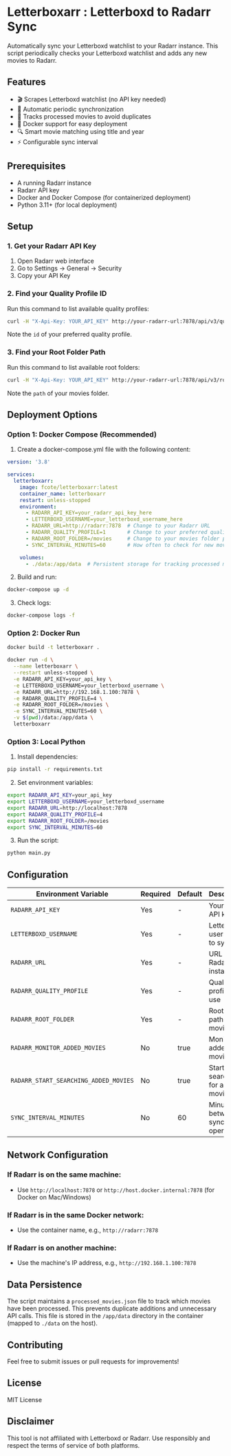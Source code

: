 # Letterboxarr : Letterboxd to Radarr Sync

Automatically sync your Letterboxd watchlist to your Radarr instance. This script periodically checks your Letterboxd watchlist and adds any new movies to Radarr.

## Features

- 🎬 Scrapes Letterboxd watchlist (no API key needed)
- 🔄 Automatic periodic synchronization
- 📝 Tracks processed movies to avoid duplicates
- 🐳 Docker support for easy deployment
- 🔍 Smart movie matching using title and year
- ⚡ Configurable sync interval

## Prerequisites

- A running Radarr instance
- Radarr API key
- Docker and Docker Compose (for containerized deployment)
- Python 3.11+ (for local deployment)

## Setup

### 1. Get your Radarr API Key

1. Open Radarr web interface
2. Go to Settings → General → Security
3. Copy your API Key

### 2. Find your Quality Profile ID

Run this command to list available quality profiles:
```bash
curl -H "X-Api-Key: YOUR_API_KEY" http://your-radarr-url:7878/api/v3/qualityprofile
```

Note the `id` of your preferred quality profile.

### 3. Find your Root Folder Path

Run this command to list available root folders:
```bash
curl -H "X-Api-Key: YOUR_API_KEY" http://your-radarr-url:7878/api/v3/rootfolder
```

Note the `path` of your movies folder.

## Deployment Options

### Option 1: Docker Compose (Recommended)

1. Create a docker-compose.yml file with the following content:

```yaml
version: '3.8'

services:
  letterboxarr:
    image: fcote/letterboxarr:latest
    container_name: letterboxarr
    restart: unless-stopped
    environment:
      - RADARR_API_KEY=your_radarr_api_key_here
      - LETTERBOXD_USERNAME=your_letterboxd_username_here
      - RADARR_URL=http://radarr:7878  # Change to your Radarr URL
      - RADARR_QUALITY_PROFILE=1       # Change to your preferred quality profile ID
      - RADARR_ROOT_FOLDER=/movies     # Change to your movies folder path
      - SYNC_INTERVAL_MINUTES=60       # How often to check for new movies

    volumes:
      - ./data:/app/data  # Persistent storage for tracking processed movies
```

2. Build and run:
```bash
docker-compose up -d
```

3. Check logs:
```bash
docker-compose logs -f
```

### Option 2: Docker Run

```bash
docker build -t letterboxarr .

docker run -d \
  --name letterboxarr \
  --restart unless-stopped \
  -e RADARR_API_KEY=your_api_key \
  -e LETTERBOXD_USERNAME=your_letterboxd_username \
  -e RADARR_URL=http://192.168.1.100:7878 \
  -e RADARR_QUALITY_PROFILE=4 \
  -e RADARR_ROOT_FOLDER=/movies \
  -e SYNC_INTERVAL_MINUTES=60 \
  -v $(pwd)/data:/app/data \
  letterboxarr
```

### Option 3: Local Python

1. Install dependencies:
```bash
pip install -r requirements.txt
```

2. Set environment variables:
```bash
export RADARR_API_KEY=your_api_key
export LETTERBOXD_USERNAME=your_letterboxd_username
export RADARR_URL=http://localhost:7878
export RADARR_QUALITY_PROFILE=4
export RADARR_ROOT_FOLDER=/movies
export SYNC_INTERVAL_MINUTES=60
```

3. Run the script:
```bash
python main.py
```

## Configuration

| Environment Variable                  | Required | Default | Description                      |
|---------------------------------------|----------|---------|----------------------------------|
| `RADARR_API_KEY`                      | Yes      | -       | Your Radarr API key              |
| `LETTERBOXD_USERNAME`                 | Yes      | -       | Letterboxd username to sync      |
| `RADARR_URL`                          | Yes      | -       | URL to your Radarr instance      |
| `RADARR_QUALITY_PROFILE`              | Yes      | -       | Quality profile ID to use        |
| `RADARR_ROOT_FOLDER`                  | Yes      | -       | Root folder path for movies      |
| `RADARR_MONITOR_ADDED_MOVIES`         | No       | true    | Monitor added movies             |
| `RADARR_START_SEARCHING_ADDED_MOVIES` | No       | true    | Start searching for added movies |
| `SYNC_INTERVAL_MINUTES`               | No       | 60      | Minutes between sync operations  |

## Network Configuration

### If Radarr is on the same machine:
- Use `http://localhost:7878` or `http://host.docker.internal:7878` (for Docker on Mac/Windows)

### If Radarr is in the same Docker network:
- Use the container name, e.g., `http://radarr:7878`

### If Radarr is on another machine:
- Use the machine's IP address, e.g., `http://192.168.1.100:7878`

## Data Persistence

The script maintains a `processed_movies.json` file to track which movies have been processed. This prevents duplicate additions and unnecessary API calls. This file is stored in the `/app/data` directory in the container (mapped to `./data` on the host).

## Contributing

Feel free to submit issues or pull requests for improvements!

## License

MIT License

## Disclaimer

This tool is not affiliated with Letterboxd or Radarr. Use responsibly and respect the terms of service of both platforms.